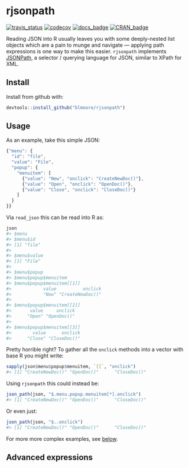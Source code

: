 
<!-- README.md is generated from README.Rmd. Please edit that file -->
rjsonpath
=========

[![travis\_status](https://travis-ci.org/blmoore/rjsonpath.svg?branch=master)](https://travis-ci.org/blmoore/rjsonpath) [![codecov](https://codecov.io/gh/blmoore/rjsonpath/branch/master/graph/badge.svg)](https://codecov.io/gh/blmoore/rjsonpath) [![docs\_badge](https://img.shields.io/badge/docs-latest-blue.svg)](http://blm.io/rjsonpath) [![CRAN\_badge](http://www.r-pkg.org/badges/version/rjsonpath)](https://cran.r-project.org/package=rjsonpath)

Reading JSON into R usually leaves you with some deeply-nested list objects which are a pain to munge and navigate — applying path expressions is one way to make this easier. `rjsonpath` implements [JSONPath](http://goessner.net/articles/JsonPath/), a selector / querying language for JSON, similar to XPath for XML.

Install
-------

Install from github with:

``` r
devtools::install_github("blmoore/rjsonpath")
```

Usage
-----

As an example, take this simple JSON:

``` javascript
{"menu": {
  "id": "file",
  "value": "File",
  "popup": {
    "menuitem": [
      {"value": "New", "onclick": "CreateNewDoc()"},
      {"value": "Open", "onclick": "OpenDoc()"},
      {"value": "Close", "onclick": "CloseDoc()"}
    ]
  }
}}
```

Via `read_json` this can be read into R as:

``` r
json
#> $menu
#> $menu$id
#> [1] "file"
#> 
#> $menu$value
#> [1] "File"
#> 
#> $menu$popup
#> $menu$popup$menuitem
#> $menu$popup$menuitem[[1]]
#>            value          onclick 
#>            "New" "CreateNewDoc()" 
#> 
#> $menu$popup$menuitem[[2]]
#>       value     onclick 
#>      "Open" "OpenDoc()" 
#> 
#> $menu$popup$menuitem[[3]]
#>        value      onclick 
#>      "Close" "CloseDoc()"
```

Pretty horrible right? To gather all the `onclick` methods into a vector with base R you might write:

``` r
sapply(json$menu$popup$menuitem, `[[`, "onclick")
#> [1] "CreateNewDoc()" "OpenDoc()"      "CloseDoc()"
```

Using `rjsonpath` this could instead be:

``` r
json_path(json, "$.menu.popup.menuitem[*].onclick")
#> [1] "CreateNewDoc()" "OpenDoc()"      "CloseDoc()"
```

Or even just:

``` r
json_path(json, "$..onclick")
#> [1] "CreateNewDoc()" "OpenDoc()"      "CloseDoc()"
```

For more more complex examples, see [below](#Advanced%20expressions).

Advanced expressions
--------------------
